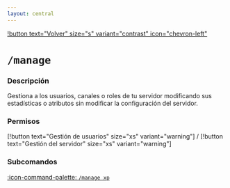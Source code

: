 ```yaml
---
layout: central
---
```


[!button text="Volver" size="s" variant="contrast" icon="chevron-left"](../commands.md)

# `/manage`

### Descripción
Gestiona a los usuarios, canales o roles de tu servidor modificando sus estadísticas o atributos sin modificar la configuración del servidor.

### Permisos
[!button text="Gestión de usuarios" size="xs" variant="warning"] / [!button text="Gestión del servidor" size="xs" variant="warning"]

### Subcomandos
<!--
[:icon-command-palette: `/manage warnings`](./)<br>
-->
[:icon-command-palette: `/manage xp`](./xp/xp.md)